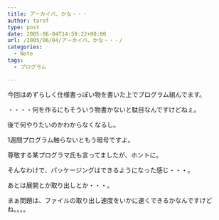 ```yaml
---
title: アーカイバ、かな・・・
author: tarof
type: post
date: 2005-06-04T14:59:22+00:00
url: /2005/06/04/アーカイバ、かな・・・/
categories:
  - Note
tags:
  - プログラム

---
```

今回はめずらしく仕様書っぽい物を書いた上でプログラム組んでます。

・・・・何を作るにもそういう物書かないと駄目なんですけどねぇ。
  
後で何やりたいのかわからなくなるし。
  
1週間プログラム触らないともう暗号ですよ。
  
尊敬する某プログラマ氏も言ってましたが、ホントに。

そんなわけで、パッケージングはできるようになった感じ・・・。
  
あとは展開とか取り出しとか・・・。

まぁ問題は、ファイルの取り出し速度をいかに速くできるかなんですけどね。。。。